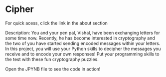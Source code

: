 # Cipher
For quick acess, click the link in the about section

Description:
You and your pen pal, Vishal, have been exchanging letters for some time now. Recently, he has become interested in cryptography and the two of you have started sending encoded messages within your letters.
In this project, you will use your Python skills to decipher the messages you receive and to encode your own responses! Put your programming skills to the test with these fun cryptography puzzles.


Open the JPYNB file to see the code in action!

